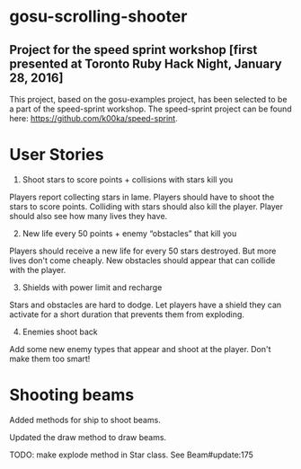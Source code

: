 # gosu-scrolling-shooter
## Project for the speed sprint workshop [first presented at Toronto Ruby Hack Night, January 28, 2016]

This project, based on the gosu-examples project, has been selected to be a part of the speed-sprint workshop.
The speed-sprint project can be found here: https://github.com/k00ka/speed-sprint.

# User Stories
1. Shoot stars to score points + collisions with stars kill you

  Players report collecting stars in lame. Players should have to shoot the stars to score points. Colliding with stars should also kill the player. Player should also see how many lives they have.

2. New life every 50 points + enemy “obstacles” that kill you

  Players should receive a new life for every 50 stars destroyed. But more lives don't come cheaply. New obstacles should appear that can collide with the player.

3. Shields with power limit and recharge

  Stars and obstacles are hard to dodge. Let players have a shield they can activate for a short duration that prevents them from exploding.

4. Enemies shoot back

  Add some new enemy types that appear and shoot at the player. Don't make them too smart!



  # Shooting beams

  Added methods for ship to shoot beams.

  Updated the draw method to draw beams.

  TODO: make explode method in Star class. See Beam#update:175
